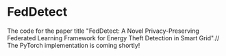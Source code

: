 # FedDetect
The code for the paper title "FedDetect: A Novel Privacy-Preserving Federated Learning Framework for Energy Theft Detection in  Smart Grid".//
The PyTorch implementation is coming shortly!



